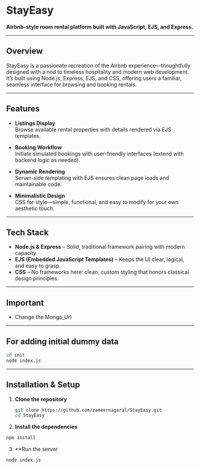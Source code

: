 # StayEasy

**Airbnb-style room rental platform built with JavaScript, EJS, and Express.**

---

##  Overview

StayEasy is a passionate recreation of the Airbnb experience—thoughtfully designed with a nod to timeless hospitality and modern web development. It’s built using Node.js, Express, EJS, and CSS, offering users a familiar, seamless interface for browsing and booking rentals.

---

##  Features

- **Listings Display**  
  Browse available rental properties with details rendered via EJS templates.

- **Booking Workflow**  
  Initiate simulated bookings with user-friendly interfaces (extend with backend logic as needed).

- **Dynamic Rendering**  
  Server-side templating with EJS ensures clean page loads and maintainable code.

- **Minimalistic Design**  
  CSS for style—simple, functional, and easy to modify for your own aesthetic touch.

---

##  Tech Stack

- **Node.js & Express** – Solid, traditional framework pairing with modern capacity.  
- **EJS (Embedded JavaScript Templates)** – Keeps the UI clear, logical, and easy to grasp.  
- **CSS** – No frameworks here: clean, custom styling that honors classical design principles.

---

## Important
- Change the Mongo_Url
---

## For adding initial dummy data

```bash
cd init
node index.js
```

---

##  Installation & Setup

1. **Clone the repository**  
   ```bash
   git clone https://github.com/zameernagaral/StayEasy.git
   cd StayEasy
   ```

2. **Install the dependencies**
  ```bash
  npm install
  ```

3. **Run the server
```bash
node index.js
```
